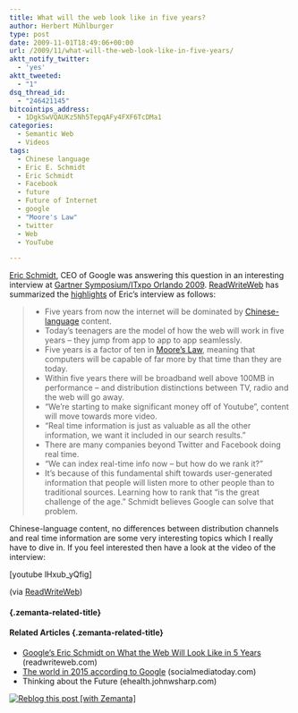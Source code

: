 ```yaml
---
title: What will the web look like in five years?
author: Herbert Mühlburger
type: post
date: 2009-11-01T18:49:06+00:00
url: /2009/11/what-will-the-web-look-like-in-five-years/
aktt_notify_twitter:
  - 'yes'
aktt_tweeted:
  - "1"
dsq_thread_id:
  - "246421145"
bitcointips_address:
  - 1DgkSwVQAUKz5Nh5TepqAFy4FXF6TcDMa1
categories:
  - Semantic Web
  - Videos
tags:
  - Chinese language
  - Eric E. Schmidt
  - Eric Schmidt
  - Facebook
  - future
  - Future of Internet
  - google
  - "Moore's Law"
  - twitter
  - Web
  - YouTube

---
```

<a title="Eric Schmidt" href="http://www.google.com/corporate/execs.html#eric" target="_blank">Eric Schmidt</a>, CEO of Google was answering this question in an interesting interview at <a title="Gartner Symposium/ITxpo Orlando 2009" href="http://blogs.gartner.com/symposium-times/" target="_blank">Gartner Symposium/ITxpo Orlando 2009</a>. <a title="ReadWriteWeb" href="http://www.readwriteweb.com" target="_blank">ReadWriteWeb</a> has summarized the <a title="ReadWriteWeb" href="http://www.readwriteweb.com/archives/google_web_in_five_years.php" target="_blank">highlights</a> of Eric&#8217;s interview as follows:

>   * Five years from now the internet will be dominated by <a class="zem_slink" title="Chinese language" rel="wikipedia" href="http://en.wikipedia.org/wiki/Chinese_language">Chinese-language</a> content.
>   * Today&#8217;s teenagers are the model of how the web will work in five years &#8211; they jump from app to app to app seamlessly.
>   * Five years is a factor of ten in [Moore&#8217;s Law][1], meaning that computers will be capable of far more by that time than they are today.
>   * Within five years there will be broadband well above 100MB in performance &#8211; and distribution distinctions between TV, radio and the web will go away.
>   * &#8220;We&#8217;re starting to make significant money off of Youtube&#8221;, content will move towards more video.
>   * &#8220;Real time information is just as valuable as all the other information, we want it included in our search results.&#8221;
>   * There are many companies beyond Twitter and Facebook doing real time.
>   * &#8220;We can index real-time info now &#8211; but how do we rank it?&#8221;
>   * It&#8217;s because of this fundamental shift towards user-generated information that people will listen more to other people than to traditional sources. Learning how to rank that &#8220;is the great challenge of the age.&#8221; Schmidt believes Google can solve that problem.

Chinese-language content, no differences between distribution channels and real time information are some very interesting topics which I really have to dive in. If you feel interested then have a look at the video of the interview:

[youtube lHxub_yQfig]

(via <a title="ReadWriteWeb" href="http://www.readwriteweb.com/archives/google_web_in_five_years.php" target="_blank">ReadWriteWeb</a>)

####  {.zemanta-related-title}

#### Related Articles {.zemanta-related-title}

<ul class="zemanta-article-ul">
  <li class="zemanta-article-ul-li">
    <a href="http://www.readwriteweb.com/archives/google_web_in_five_years.php">Google&#8217;s Eric Schmidt on What the Web Will Look Like in 5 Years</a> (readwriteweb.com)
  </li>
  <li class="zemanta-article-ul-li">
    <a href="http://www.socialmediatoday.com/SMC/137511">The world in 2015 according to Google</a> (socialmediatoday.com)
  </li>
  <li class="zemanta-article-ul-li">
    Thinking about the Future (ehealth.johnwsharp.com)
  </li>
</ul>

<div class="zemanta-pixie">
  <a class="zemanta-pixie-a" title="Reblog this post [with Zemanta]" href="http://reblog.zemanta.com/zemified/2cfac3a4-c575-4e18-9142-88442cdcf1b5/"><img class="zemanta-pixie-img" src="http://img.zemanta.com/reblog_e.png?x-id=2cfac3a4-c575-4e18-9142-88442cdcf1b5" alt="Reblog this post [with Zemanta]" /></a><span class="zem-script more-related pretty-attribution"></span>
</div>

 [1]: http://en.wikipedia.org/wiki/Moore%27s_law